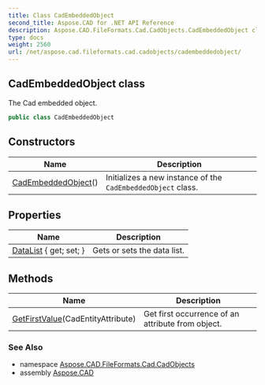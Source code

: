```yaml
---
title: Class CadEmbeddedObject
second_title: Aspose.CAD for .NET API Reference
description: Aspose.CAD.FileFormats.Cad.CadObjects.CadEmbeddedObject class. The Cad embedded object
type: docs
weight: 2560
url: /net/aspose.cad.fileformats.cad.cadobjects/cadembeddedobject/
---
```

## CadEmbeddedObject class

The Cad embedded object.

```csharp
public class CadEmbeddedObject
```

## Constructors

| Name | Description |
| --- | --- |
| [CadEmbeddedObject](cadembeddedobject/)() | Initializes a new instance of the `CadEmbeddedObject` class. |

## Properties

| Name | Description |
| --- | --- |
| [DataList](../../aspose.cad.fileformats.cad.cadobjects/cadembeddedobject/datalist/) { get; set; } | Gets or sets the data list. |

## Methods

| Name | Description |
| --- | --- |
| [GetFirstValue](../../aspose.cad.fileformats.cad.cadobjects/cadembeddedobject/getfirstvalue/)(CadEntityAttribute) | Get first occurrence of an attribute from object. |

### See Also

* namespace [Aspose.CAD.FileFormats.Cad.CadObjects](../../aspose.cad.fileformats.cad.cadobjects/)
* assembly [Aspose.CAD](../../)


